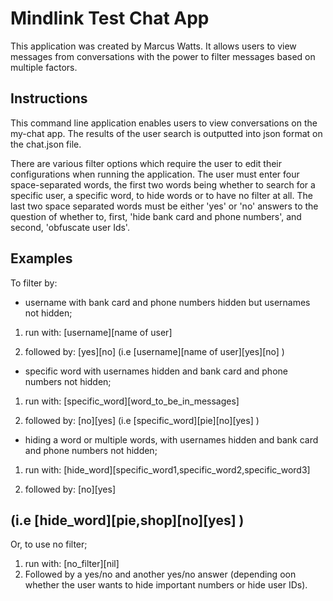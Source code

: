 Mindlink Test Chat App
=======================
This application was created by Marcus Watts. It allows users to view messages from conversations with the power to filter messages based on multiple factors. 

Instructions
------------
This command line application enables users to view conversations on the my-chat app. The results of the user search is outputted into json format on the chat.json file. 

There are various filter options which require the user to edit their configurations when running the application. The user must enter four space-separated words, the first two words being whether to search for a specific user, a specific word, to hide words or to have no filter at all. The last two space separated words must be either 'yes' or 'no' answers to the question of whether to, first, 'hide bank card and phone numbers', and second, 'obfuscate user Ids'.

Examples
------------
To filter by:

- username with bank card and phone numbers hidden but usernames not hidden; 
1. run with: 
        [username]<space>[name of user]<space>

2. followed by: 
        [yes]<space>[no]
(i.e [username]<space>[name of user]<space>[yes]<space>[no] )

- specific word with usernames hidden and bank card and phone numbers not hidden;
1. run with: 
        [specific_word]<space>[word_to_be_in_messages]<space>

2. followed by: 
        [no]<space>[yes]
(i.e [specific_word]<space>[pie]<space>[no]<space>[yes] )

- hiding a word or multiple words, with usernames hidden and bank card and phone numbers not hidden;
1. run with: 
        [hide_word]<space>[specific_word1,specific_word2,specific_word3]<space>

2. followed by: 
        [no]<space>[yes]

(i.e [hide_word]<space>[pie,shop]<space>[no]<space>[yes] )          
---------------------------------------------------------

Or, to use no filter;
1. run with:
        [no_filter]<space>[nil]
2. Followed by a yes/no and another yes/no answer (depending oon whether the user wants to hide important numbers or hide user IDs).

